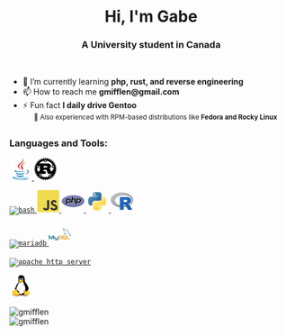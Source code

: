 <div>
  <!-- Introduction -->
  <h1 align="center">Hi, I'm Gabe</h1>
  <h3 align="center">A University student in Canada</h3>
  <br />

  <!-- Learning and Contact Information -->
  <ul>
    <li>
      🌱 I’m currently learning
      <b>php, rust, and reverse engineering</b>
    </li>
    <li>
      📫 How to reach me
      <b>gmifflen@gmail.com</b>
    </li>
    <li>
      ⚡ Fun fact
      <b>I daily drive Gentoo</b>
      <br />
      &nbsp;&nbsp;&nbsp;&nbsp;
      <sup>
        💼 Also experienced with RPM-based distributions like
        <b>Fedora and Rocky Linux</b>
      </sup>
    </li>
  </ul>

  <!-- Languages and Tools -->
  <h3 align="left">Languages and Tools:</h3>
  <p align="left">
    <!-- Compiled Languages -->
    <a href="https://www.java.com" target="_blank" rel="noreferrer">
      <code><img
          src="https://raw.githubusercontent.com/devicons/devicon/6910f0503efdd315c8f9b858234310c06e04d9c0/icons/java/java-original.svg"
          alt="java"
          width="40"
          height="40"
        /></code>
    </a>
    <a href="https://www.rust-lang.org" target="_blank" rel="noreferrer">
      <code><img src="https://raw.githubusercontent.com/devicons/devicon/master/icons/rust/rust-original.svg" alt="rust" width="40" height="40" /></code>
    </a>
  </p>

  <p align="left">
    <!-- Scripting Languages -->
    <a href="https://www.gnu.org/software/bash/" target="_blank" rel="noreferrer">
      <code><img src="https://www.vectorlogo.zone/logos/gnu_bash/gnu_bash-icon.svg" alt="bash" width="40" height="40" /></code>
    </a>
    <a href="https://developer.mozilla.org/en-US/docs/Web/JavaScript" target="_blank" rel="noreferrer">
      <code><img
          src="https://raw.githubusercontent.com/devicons/devicon/master/icons/javascript/javascript-original.svg"
          alt="javascript"
          width="40"
          height="40"
        /></code>
    </a>
    <a href="https://www.php.net" target="_blank" rel="noreferrer">
      <code><img src="https://raw.githubusercontent.com/devicons/devicon/master/icons/php/php-original.svg" alt="php" width="40" height="40" /></code>
    </a>
    <a href="https://www.python.org" target="_blank" rel="noreferrer">
      <code><img src="https://raw.githubusercontent.com/devicons/devicon/master/icons/python/python-original.svg" alt="python" width="40" height="40" /></code>
    </a>
    <a href="https://www.r-project.org/" target="_blank" rel="noreferrer">
      <code><img
          src="https://raw.githubusercontent.com/devicons/devicon/6910f0503efdd315c8f9b858234310c06e04d9c0/icons/r/r-original.svg"
          alt="r"
          width="40"
          height="40"
        /></code>
    </a>
  </p>

  <p align="left">
    <!-- Databases -->
    <a href="https://mariadb.org/" target="_blank" rel="noreferrer">
      <code><img src="https://www.vectorlogo.zone/logos/mariadb/mariadb-icon.svg" alt="mariadb" width="40" height="40" /></code>
    </a>
    <a href="https://www.mysql.com/" target="_blank" rel="noreferrer">
      <code><img
          src="https://raw.githubusercontent.com/devicons/devicon/6910f0503efdd315c8f9b858234310c06e04d9c0/icons/mysql/mysql-original-wordmark.svg"
          alt="mtsql"
          width="40"
          height="40"
        /></code>
    </a>
  </p>

  <p align="left">
    <!-- Web Servers -->
    <a href="https://httpd.apache.org" target="_blank" rel="noreferrer">
      <code><img src="https://www.vectorlogo.zone/logos/apache/apache-ar21.svg" alt="apache http server" height="40" /></code>
    </a>
  </p>

  <p align="left">
    <!-- Operating Systems -->
    <a href="https://www.linux.org/" target="_blank" rel="noreferrer">
      <code><img src="https://raw.githubusercontent.com/devicons/devicon/master/icons/linux/linux-original.svg" alt="linux" width="40" height="40" /></code>
    </a>
  </p>

  <!-- GitHub Stats -->
  <div align="left">
    <img
      src="https://github-readme-stats.vercel.app/api/top-langs?username=gmifflen&show_icons=true&theme=gruvbox&locale=en&layout=compact"
      alt="gmifflen"
    />
  </div>

  <!-- Profile Views -->
  <div align="left">
    <img src="https://komarev.com/ghpvc/?username=gmifflen&label=Profile%20Views&color=0e75b6&style=flat" alt="gmifflen" />
  </div>
</div>
